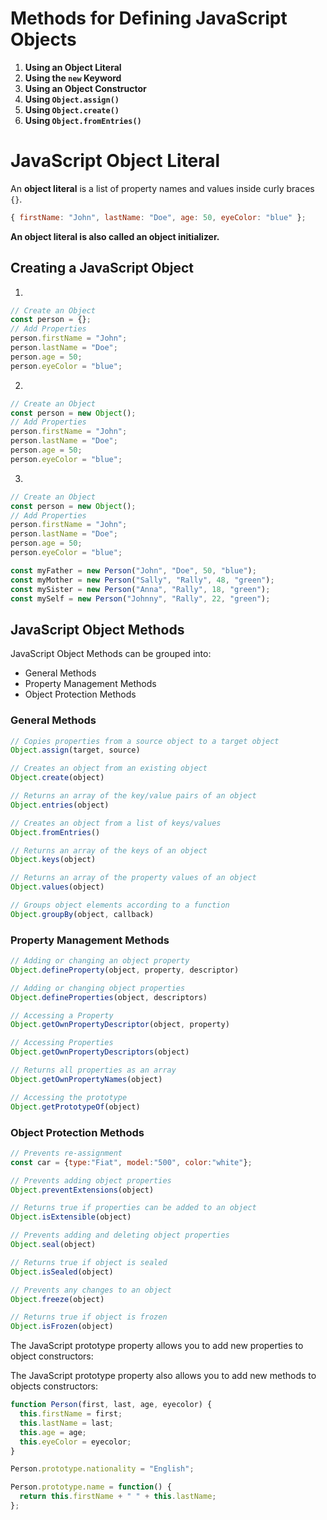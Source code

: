 # Methods for Defining JavaScript Objects

1. **Using an Object Literal**
2. **Using the `new` Keyword**
3. **Using an Object Constructor**
4. **Using `Object.assign()`**
5. **Using `Object.create()`**
6. **Using `Object.fromEntries()`**

# JavaScript Object Literal

An **object literal** is a list of property names and values inside curly braces `{}`.

```js
{ firstName: "John", lastName: "Doe", age: 50, eyeColor: "blue" };
```
**An object literal is also called an object initializer.**

## Creating a JavaScript Object
1.
```js
// Create an Object
const person = {};
// Add Properties
person.firstName = "John";
person.lastName = "Doe";
person.age = 50;
person.eyeColor = "blue";
```
2.
```js
// Create an Object
const person = new Object();
// Add Properties
person.firstName = "John";
person.lastName = "Doe";
person.age = 50;
person.eyeColor = "blue";
```
3.
```js
// Create an Object
const person = new Object();
// Add Properties
person.firstName = "John";
person.lastName = "Doe";
person.age = 50;
person.eyeColor = "blue";
```
```js
const myFather = new Person("John", "Doe", 50, "blue");
const myMother = new Person("Sally", "Rally", 48, "green");
const mySister = new Person("Anna", "Rally", 18, "green");
const mySelf = new Person("Johnny", "Rally", 22, "green");
```

## JavaScript Object Methods
JavaScript Object Methods can be grouped into:

- General Methods
- Property Management Methods
- Object Protection Methods

### General Methods
```js
// Copies properties from a source object to a target object
Object.assign(target, source)

// Creates an object from an existing object
Object.create(object)

// Returns an array of the key/value pairs of an object
Object.entries(object)

// Creates an object from a list of keys/values
Object.fromEntries()

// Returns an array of the keys of an object
Object.keys(object)

// Returns an array of the property values of an object
Object.values(object)

// Groups object elements according to a function
Object.groupBy(object, callback)
```
### Property Management Methods
```js
// Adding or changing an object property
Object.defineProperty(object, property, descriptor)

// Adding or changing object properties
Object.defineProperties(object, descriptors)

// Accessing a Property
Object.getOwnPropertyDescriptor(object, property)

// Accessing Properties
Object.getOwnPropertyDescriptors(object)

// Returns all properties as an array
Object.getOwnPropertyNames(object)

// Accessing the prototype
Object.getPrototypeOf(object)
```
### Object Protection Methods
```js
// Prevents re-assignment
const car = {type:"Fiat", model:"500", color:"white"};

// Prevents adding object properties
Object.preventExtensions(object)

// Returns true if properties can be added to an object
Object.isExtensible(object)

// Prevents adding and deleting object properties
Object.seal(object)

// Returns true if object is sealed
Object.isSealed(object)

// Prevents any changes to an object
Object.freeze(object)

// Returns true if object is frozen
Object.isFrozen(object)
```
The JavaScript prototype property allows you to add new properties to object constructors:

The JavaScript prototype property also allows you to add new methods to objects constructors:
```js
function Person(first, last, age, eyecolor) {
  this.firstName = first;
  this.lastName = last;
  this.age = age;
  this.eyeColor = eyecolor;
}

Person.prototype.nationality = "English";

Person.prototype.name = function() {
  return this.firstName + " " + this.lastName;
};

```
